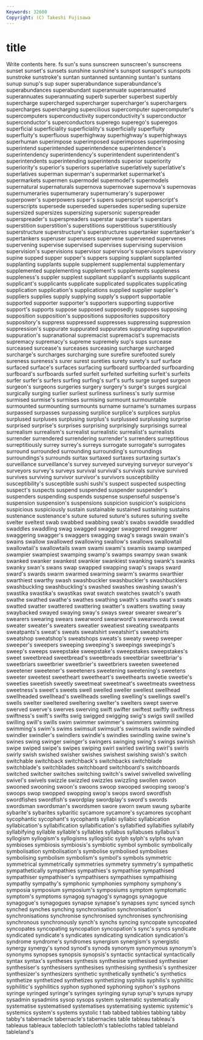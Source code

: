 ```yaml
---
Keywords: 32600 
Copyright: (C) Takeshi Fujisawa
---
```


# title

Write contents here.
fs sun's suns sunscreen sunscreen's sunscreens sunset sunset's sunsets
sunshine sunshine's sunspot sunspot's sunspots sunstroke sunstroke's suntan suntanned suntanning
suntan's suntans sunup sunup's sup super superabundance superabundance's superabundances superabundant
superannuate superannuated superannuates superannuating superb superber superbest superbly supercharge supercharged
supercharger supercharger's superchargers supercharges supercharging supercilious supercomputer supercomputer's supercomputers superconductivity
superconductivity's superconductor superconductor's superconductors superego superego's superegos superficial superficiality superficiality's
superficially superfluity superfluity's superfluous superhighway superhighway's superhighways superhuman superimpose superimposed
superimposes superimposing superintend superintended superintendence superintendence's superintendency superintendency's superintendent superintendent's
superintendents superintending superintends superior superiority superiority's superior's superiors superlative superlatively
superlative's superlatives superman superman's supermarket supermarket's supermarkets supermen supermodel supermodel's
supermodels supernatural supernaturals supernova supernovae supernova's supernovas supernumeraries supernumerary supernumerary's
superpower superpower's superpowers super's supers superscript superscript's superscripts supersede superseded
supersedes superseding supersize supersized supersizes supersizing supersonic superspreader superspreader's superspreaders
superstar superstar's superstars superstition superstition's superstitions superstitious superstitiously superstructure superstructure's
superstructures supertanker supertanker's supertankers superuser superusers supervene supervened supervenes supervening
supervise supervised supervises supervising supervision supervision's supervisions supervisor supervisor's supervisors
supervisory supine supped supper supper's suppers supping supplant supplanted supplanting
supplants supple supplement supplemental supplementary supplemented supplementing supplement's supplements suppleness
suppleness's suppler supplest suppliant suppliant's suppliants supplicant supplicant's supplicants supplicate
supplicated supplicates supplicating supplication supplication's supplications supplied supplier supplier's suppliers
supplies supply supplying supply's support supportable supported supporter supporter's supporters
supporting supportive support's supports suppose supposed supposedly supposes supposing supposition
supposition's suppositions suppositories suppository suppository's suppress suppressed suppresses suppressing suppression
suppression's suppurate suppurated suppurates suppurating suppuration suppuration's supranational supremacist supremacist's
supremacists supremacy supremacy's supreme supremely sup's sups surcease surceased surcease's
surceases surceasing surcharge surcharged surcharge's surcharges surcharging sure surefire surefooted
surely sureness sureness's surer surest sureties surety surety's surf surface
surfaced surface's surfaces surfacing surfboard surfboarded surfboarding surfboard's surfboards surfed
surfeit surfeited surfeiting surfeit's surfeits surfer surfer's surfers surfing surfing's
surf's surfs surge surged surgeon surgeon's surgeons surgeries surgery surgery's
surge's surges surgical surgically surging surlier surliest surliness surliness's surly
surmise surmised surmise's surmises surmising surmount surmountable surmounted surmounting surmounts
surname surname's surnames surpass surpassed surpasses surpassing surplice surplice's surplices
surplus surplused surpluses surplusing surplus's surplussed surplussing surprise surprised surprise's
surprises surprising surprisingly surprisings surreal surrealism surrealism's surrealist surrealistic surrealist's
surrealists surrender surrendered surrendering surrender's surrenders surreptitious surreptitiously surrey surrey's
surreys surrogate surrogate's surrogates surround surrounded surrounding surrounding's surroundings surroundings's
surrounds surtax surtaxed surtaxes surtaxing surtax's surveillance surveillance's survey surveyed
surveying surveyor surveyor's surveyors survey's surveys survival survival's survivals survive
survived survives surviving survivor survivor's survivors susceptibility susceptibility's susceptible sushi
sushi's suspect suspected suspecting suspect's suspects suspend suspended suspender suspender's
suspenders suspending suspends suspense suspenseful suspense's suspension suspension's suspensions suspicion
suspicion's suspicions suspicious suspiciously sustain sustainable sustained sustaining sustains sustenance
sustenance's suture sutured suture's sutures suturing svelte svelter sveltest swab
swabbed swabbing swab's swabs swaddle swaddled swaddles swaddling swag swagged
swagger swaggered swaggerer swaggering swagger's swaggers swagging swag's swags swain
swain's swains swallow swallowed swallowing swallow's swallows swallowtail swallowtail's swallowtails
swam swami swami's swamis swamp swamped swampier swampiest swamping swamp's
swamps swampy swan swank swanked swanker swankest swankier swankiest swanking
swank's swanks swanky swan's swans swap swapped swapping swap's swaps
sward sward's swards swarm swarmed swarming swarm's swarms swarthier swarthiest
swarthy swash swashbuckler swashbuckler's swashbucklers swashbuckling swashbuckling's swashed swashes swashing
swash's swastika swastika's swastikas swat swatch swatches swatch's swath swathe
swathed swathe's swathes swathing swath's swaths swat's swats swatted swatter
swattered swattering swatter's swatters swatting sway swaybacked swayed swaying sway's
sways swear swearer swearer's swearers swearing swears swearword swearword's swearwords
sweat sweater sweater's sweaters sweatier sweatiest sweating sweatpants sweatpants's sweat's
sweats sweatshirt sweatshirt's sweatshirts sweatshop sweatshop's sweatshops sweats's sweaty sweep
sweeper sweeper's sweepers sweeping sweeping's sweepings sweepings's sweep's sweeps sweepstake
sweepstake's sweepstakes sweepstakes's sweet sweetbread sweetbread's sweetbreads sweetbriar sweetbriar's sweetbriars
sweetbrier sweetbrier's sweetbriers sweeten sweetened sweetener sweetener's sweeteners sweetening sweetening's
sweetens sweeter sweetest sweetheart sweetheart's sweethearts sweetie sweetie's sweeties sweetish
sweetly sweetmeat sweetmeat's sweetmeats sweetness sweetness's sweet's sweets swell swelled
sweller swellest swellhead swellheaded swellhead's swellheads swelling swelling's swellings swell's
swells swelter sweltered sweltering swelter's swelters swept swerve swerved swerve's
swerves swerving swift swifter swiftest swiftly swiftness swiftness's swift's swifts
swig swigged swigging swig's swigs swill swilled swilling swill's swills
swim swimmer swimmer's swimmers swimming swimming's swim's swims swimsuit swimsuit's
swimsuits swindle swindled swindler swindler's swindlers swindle's swindles swindling swine
swine's swines swing swinger swinger's swingers swinging swing's swings swinish
swipe swiped swipe's swipes swiping swirl swirled swirling swirl's swirls
swirly swish swished swisher swishes swishest swishing swish's switch switchable
switchback switchback's switchbacks switchblade switchblade's switchblades switchboard switchboard's switchboards switched
switcher switches switching switch's swivel swivelled swivelling swivel's swivels swizzle
swizzled swizzles swizzling swollen swoon swooned swooning swoon's swoons swoop
swooped swooping swoop's swoops swop swopped swopping swop's swops sword
swordfish swordfishes swordfish's swordplay swordplay's sword's swords swordsman swordsman's swordsmen
swore sworn swum swung sybarite sybarite's sybarites sybaritic sycamore sycamore's
sycamores sycophant sycophantic sycophant's sycophants syllabi syllabic syllabication syllabication's syllabification
syllabification's syllabified syllabifies syllabify syllabifying syllable syllable's syllables syllabus syllabuses
syllabus's syllogism syllogism's syllogisms syllogistic sylph sylph's sylphs sylvan symbioses
symbiosis symbiosis's symbiotic symbol symbolic symbolically symbolisation symbolisation's symbolise symbolised
symbolises symbolising symbolism symbolism's symbol's symbols symmetric symmetrical symmetrically symmetries
symmetry symmetry's sympathetic sympathetically sympathies sympathies's sympathise sympathised sympathiser sympathiser's
sympathisers sympathises sympathising sympathy sympathy's symphonic symphonies symphony symphony's symposia
symposium symposium's symposiums symptom symptomatic symptom's symptoms synagog synagog's synagogs
synagogue synagogue's synagogues synapse synapse's synapses sync synced synch synched
synches synching synchronisation synchronisation's synchronisations synchronise synchronised synchronises synchronising synchronous
synchronously synch's synchs syncing syncopate syncopated syncopates syncopating syncopation syncopation's
sync's syncs syndicate syndicated syndicate's syndicates syndicating syndication syndication's syndrome
syndrome's syndromes synergism synergism's synergistic synergy synergy's synod synod's synods
synonym synonymous synonym's synonyms synopses synopsis synopsis's syntactic syntactical syntactically
syntax syntax's syntheses synthesis synthesise synthesised synthesiser synthesiser's synthesisers synthesises
synthesising synthesis's synthesizer synthesizer's synthesizers synthetic synthetically synthetic's synthetics synthetize
synthetized synthetizes synthetizing syphilis syphilis's syphilitic syphilitic's syphilitics syphon syphoned
syphoning syphon's syphons syringe syringed syringe's syringes syringing syrup syrup's
syrups syrupy sysadmin sysadmins sysop sysops system systematic systematically systematise
systematised systematises systematising systemic systemic's systemics system's systems systolic t
tab tabbed tabbies tabbing tabby tabby's tabernacle tabernacle's tabernacles table
tableau tableau's tableaus tableaux tablecloth tablecloth's tablecloths tabled tableland tableland's
